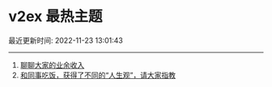 # v2ex 最热主题

最近更新时间: 2022-11-23 13:01:43

--- 
1. [聊聊大家的业余收入](https://www.v2ex.com/t/897228) 
2. [和同事吃饭，获得了不同的“人生观”，请大家指教](https://www.v2ex.com/t/897245) 
